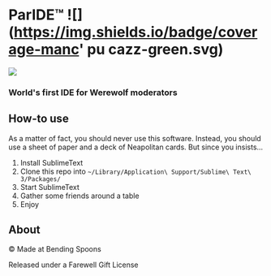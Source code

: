 
# ParIDE™ ![](https://img.shields.io/badge/coverage-manc' pu cazz-green.svg)

![](http://images.bendingspoons.com/profile-pictures/15.png)

### World's first IDE for Werewolf moderators


## How-to use
As a matter of fact, you should never use this software. Instead, you should use a sheet of paper and a deck of Neapolitan cards. But since you insists...

1. Install SublimeText
2. Clone this repo into `~/Library/Application\ Support/Sublime\ Text\ 3/Packages/`
3. Start SublimeText
4. Gather some friends around a table
5. Enjoy 

## About
© Made at Bending Spoons

Released under a Farewell Gift License